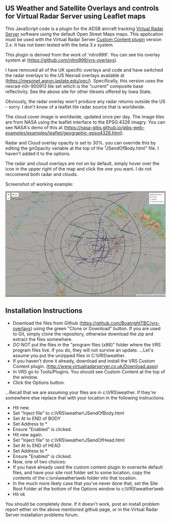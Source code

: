 ## US Weather and Satellite Overlays and controls for Virtual Radar Server using Leaflet maps

This JavaScript code is a plugin for the ADSB aircraft tracking [Virtual Radar Server](http://www.virtualradarserver.co.uk) software using the default Open Street Maps maps. This application must be used with the Virtual Radar Server [Custom Content plugin](http://www.virtualradarserver.co.uk/Documentation/CustomContent/Default.aspx) version 2.x. It has not been tested with the beta 3.x system. 

This plugin is derived from the work of 'nitro999'. You can see his overlay system at (https://github.com/nitro999/vrs-overlays).

I have removed all of the  UK specific overlays and code and have switched the radar overlays to the US Nexrad overlays available at (https://mesonet.agron.iastate.edu/ogc/). Specifically, this version uses the nexrad-n0r-900913 tile set which is the "current" composite base reflectivity. See the above site for other tilesets offered by Iowa State. 

Obviously, the radar overlay won't produce any radar returns outside the US - sorry.  I don't know of a leaflet tile radar source that is worldwide. 

The cloud cover image is worldwide, updated once per day. The image tiles are from NASA using the leaflet interface to the EPSG:4326 imagry. You can see NASA's demo of this at (https://nasa-gibs.github.io/gibs-web-examples/examples/leaflet/geographic-epsg4326.html).

Radar and Cloud overlay opacity is set to 30%. you can override this by editing the gnOpacity variable at the top of the "JSendOfBody.html" file. I haven't added it to the options. 

The radar and cloud overlays are not on by default, simply hover over the icon in the upper right of the map and click the one you want.  I do not reccomend both radar and clouds. 

Screenshot of working example:

![Screenshot](https://github.com/BoatrightTBC/vrs-overlays/blob/master/screenshot.PNG?raw=true)

## Installation Instructions

* Download the files from Github (https://github.com/BoatrightTBC/vrs-overlays) using the green "Clone or Download" button. If you are used to Git, simply clone the repository, otherwise download the zip and extract the files somewhere.
* *DO NOT* put the files in the "program files (x86)" folder where the VRS program files live. If you do, they will not survive an update. 
...Let's assume you put the unzipped files in C:\VRS\weather. 
* If you haven't done it already, download and install the VRS Custom Content plugin. (http://www.virtualradarserver.co.uk/Download.aspx)
* In VRS go to Tools/Plugins. You should see Custom Content at the top of the window. 
* Click the Options button. 

...Recall that we are assuming your files are in c:\VRS\weather. If they're somewhere else replace that with your location in the following instructions. 

* Hit new. 
 * Set "Inject file" to c:\VRS\weather\JSendOfBody.html
 * Set At to  END of BODY
 * Set Address to * 
 * Ensure "Enabled" is clicked.
* Hit new again. 
 * Set "Inject file" to c:\VRS\weather\JSendOfHead.html
 * Set At to  END of HEAD
 * Set Address to * 
 * Ensure "Enabled" is clicked.
* Now, one of two choices: 
 * If you have already used the custom content plugin to overwrite default files, and have your site root folder set to some location, copy the contents of the c:\vrs\weather\web folder into that location. 
 * In the much more likely case that you've never done that, set the Site Root Folder at the bottom of the Options window to c:\VRS\weather\web 
* Hit ok 

You should be completely done.  If it doesn't work, post an install problem report either on the above mentioned github page, or in the Virtual Radar Server installation problems forum. 


